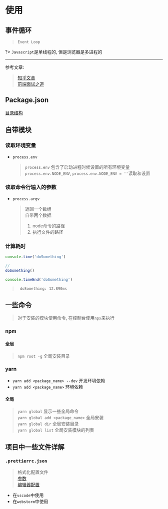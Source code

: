 # 使用

## 事件循环
> `Event Loop`  

?> `Javascript`是单线程的, 但是浏览器是多进程的

---

参考文章:  
> [知乎文章](https://zhuanlan.zhihu.com/p/87684858)  
> [前端面试之道](https://juejin.im/book/6844733763675488269/section/6844733763763568654)
## Package.json
[目录结构](http://nodejs.cn/learn/the-package-json-guide#%E6%96%87%E4%BB%B6%E7%BB%93%E6%9E%84)

## 自带模块

### 读取环境变量
* `process.env`
  >  `process.env` 包含了启动进程时候设置的所有环境变量  
  > `process.env.NODE_ENV`, `process.env.NODE_ENV = ''`读取和设置

### 读取命令行输入的参数
* `process.argv`
  > 返回一个数组  
  > 自带两个数据  
  > 1. node命令的路径  
  > 2. 执行文件的路径  

### 计算耗时
```javascript
console.time('doSomething')

// 
doSomething()

console.timeEnd('doSomething')

```
> ` doSomething: 12.890ms`

## 一些命令

> 对于安装的模块使用命令, 在控制台使用`npx`来执行
### npm

#### 全局

> `npm root -g` 全局安装目录
### yarn
* `yarn add <package_name> --dev` 开发环境依赖
* `yarn add <package_name>` 环境依赖

#### 全局
> `yarn global` 显示一些全局命令  
> `yarn global add <package_name>` 全局安装  
> `yarn global dir`  全局安装目录  
> `yarn global list` 全局安装模块的列表


## 项目中一些文件详解

### `.prettierrc.json`
> 格式化配置文件  
[参数](https://www.cnblogs.com/oneweek/p/11236515.html)  
[编辑器配置](https://prettier.io/docs/en/editors.html)  
* 在`vscode`中使用
* 在`webstorm`中使用
